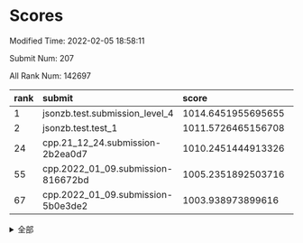 # Scores

Modified Time: 2022-02-05 18:58:11

Submit Num: 207

All Rank Num: 142697

| rank |               submit               |       score        |       sigma        | pk_num |
| :--- | :--------------------------------- | :----------------- | :----------------- | :----- |
| 1    | jsonzb.test.submission_level_4     | 1014.6451955695655 | 0.8275368040282596 | 2757   |
| 2    | jsonzb.test.test_1                 | 1011.5726465156708 | 0.7862595886876252 | 2763   |
| 24   | cpp.21_12_24.submission-2b2ea0d7   | 1010.2451444913326 | 0.7711774690860371 | 2753   |
| 55   | cpp.2022_01_09.submission-816672bd | 1005.2351892503716 | 0.7287455015409278 | 2761   |
| 67   | cpp.2022_01_09.submission-5b0e3de2 | 1003.938973899616  | 0.7099443078371325 | 2759   |


<details>
<summary>全部</summary>

| rank |                 submit                 |       score        |       sigma        | pk_num |
| :--- | :------------------------------------- | :----------------- | :----------------- | :----- |
| 1    | jsonzb.test.submission_level_4         | 1014.6451955695655 | 0.8275368040282596 | 2757   |
| 2    | jsonzb.test.test_1                     | 1011.5726465156708 | 0.7862595886876252 | 2763   |
| 3    | gobigger.level_3.submission_level_3_43 | 1011.531153594511  | 0.7642484050487682 | 2756   |
| 4    | gobigger.level_3.submission_level_3_46 | 1011.2979274501037 | 0.7821026159967838 | 2757   |
| 5    | gobigger.level_3.submission_level_3_48 | 1011.2819587660906 | 0.7688969582796942 | 2756   |
| 6    | gobigger.level_3.submission_level_3_4  | 1011.2402354724571 | 0.7735123211524705 | 2759   |
| 7    | gobigger.level_3.submission_level_3_40 | 1011.071824384528  | 0.7539522228563409 | 2754   |
| 8    | gobigger.level_3.submission_level_3_6  | 1010.9339692272176 | 0.7507635475136054 | 2753   |
| 9    | gobigger.level_3.submission_level_3_30 | 1010.9148573173933 | 0.7703235206238578 | 2757   |
| 10   | gobigger.level_3.submission_level_3_5  | 1010.8067438790174 | 0.7802842969090679 | 2757   |
| 11   | gobigger.level_3.submission_level_3_36 | 1010.7801579126286 | 0.7780698861102501 | 2761   |
| 12   | gobigger.level_3.submission_level_3_28 | 1010.7762083426542 | 0.7341310189326092 | 2753   |
| 13   | gobigger.level_3.submission_level_3_42 | 1010.6912401417175 | 0.7704408118541959 | 2754   |
| 14   | gobigger.level_3.submission_level_3_2  | 1010.6546121281831 | 0.7689048878980729 | 2762   |
| 15   | gobigger.level_3.submission_level_3_12 | 1010.6453081609466 | 0.759103256556247  | 2756   |
| 16   | gobigger.level_3.submission_level_3_20 | 1010.6014184387643 | 0.7667213038699795 | 2761   |
| 17   | gobigger.level_3.submission_level_3_35 | 1010.5012450839262 | 0.7618199621457067 | 2762   |
| 18   | gobigger.level_3.submission_level_3_21 | 1010.4824004285367 | 0.7674942242473252 | 2753   |
| 19   | gobigger.level_3.submission_level_3_39 | 1010.4706741117666 | 0.7592695130267674 | 2756   |
| 20   | gobigger.level_3.submission_level_3_45 | 1010.4561523971031 | 0.7716345040254904 | 2757   |
| 21   | gobigger.level_3.submission_level_3_17 | 1010.4386750006669 | 0.759412635184635  | 2754   |
| 22   | gobigger.level_3.submission_level_3_0  | 1010.3047801139554 | 0.764758109371287  | 2764   |
| 23   | gobigger.level_3.submission_level_3_49 | 1010.2523134137692 | 0.7484082200831899 | 2759   |
| 24   | cpp.21_12_24.submission-2b2ea0d7       | 1010.2451444913326 | 0.7711774690860371 | 2753   |
| 25   | gobigger.level_3.submission_level_3_25 | 1010.1115831424698 | 0.7500542262618758 | 2759   |
| 26   | gobigger.level_3.submission_level_3_41 | 1010.0614689173707 | 0.7652273032896615 | 2761   |
| 27   | gobigger.level_3.submission_level_3_3  | 1010.0172660901765 | 0.758499056248224  | 2756   |
| 28   | gobigger.level_3.submission_level_3_37 | 1009.9961045839254 | 0.7352588754610928 | 2753   |
| 29   | gobigger.level_3.submission_level_3_18 | 1009.9837201177106 | 0.7829517044853678 | 2760   |
| 30   | gobigger.level_3.submission_level_3_24 | 1009.9139159637259 | 0.7570190730317998 | 2760   |
| 31   | gobigger.level_3.submission_level_3_1  | 1009.859544750797  | 0.7612751180920572 | 2756   |
| 32   | gobigger.level_3.submission_level_3_44 | 1009.8184832444558 | 0.7688600112775765 | 2758   |
| 33   | gobigger.level_3.submission_level_3_23 | 1009.8099410662361 | 0.7800345032799528 | 2746   |
| 34   | gobigger.level_3.submission_level_3_14 | 1009.7297118631485 | 0.770936295384657  | 2757   |
| 35   | gobigger.level_3.submission_level_3_29 | 1009.6396808453953 | 0.7448693384039968 | 2755   |
| 36   | gobigger.level_3.submission_level_3_38 | 1009.5409552151621 | 0.7488287421903024 | 2752   |
| 37   | gobigger.level_3.submission_level_3_10 | 1009.4859868982738 | 0.7688417377694591 | 2755   |
| 38   | gobigger.level_3.submission_level_3_8  | 1009.3629380297456 | 0.7528727923321868 | 2761   |
| 39   | gobigger.level_3.submission_level_3_11 | 1009.2661237124108 | 0.7516133639964828 | 2756   |
| 40   | gobigger.level_3.submission_level_3_47 | 1009.2548232340639 | 0.7459537061090851 | 2755   |
| 41   | gobigger.level_3.submission_level_3_13 | 1009.2391648104881 | 0.7534041803754052 | 2755   |
| 42   | gobigger.level_3.submission_level_3_7  | 1009.0865697996891 | 0.7419985777915235 | 2754   |
| 43   | gobigger.level_3.submission_level_3_22 | 1009.0729875686989 | 0.7627637032062663 | 2753   |
| 44   | gobigger.level_3.submission_level_3_27 | 1009.0681251960111 | 0.7478143606263524 | 2753   |
| 45   | gobigger.level_3.submission_level_3_16 | 1008.9307841351049 | 0.7392317252736863 | 2757   |
| 46   | gobigger.level_3.submission_level_3_19 | 1008.8872886111246 | 0.7483844028772321 | 2753   |
| 47   | gobigger.level_3.submission_level_3_9  | 1008.8623064152913 | 0.7411148599746756 | 2755   |
| 48   | gobigger.level_3.submission_level_3_34 | 1008.8365403825459 | 0.7552061652703199 | 2758   |
| 49   | gobigger.level_3.submission_level_3_26 | 1008.7928232414814 | 0.7335008897190433 | 2757   |
| 50   | gobigger.level_3.submission_level_3_31 | 1008.5472064182281 | 0.7491558955599983 | 2759   |
| 51   | gobigger.level_3.submission_level_3_32 | 1008.3914824668752 | 0.7458275672856008 | 2759   |
| 52   | gobigger.level_3.submission_level_3_15 | 1008.3243600452226 | 0.75059645127988   | 2762   |
| 53   | gobigger.level_3.submission_level_3_33 | 1008.1407030353362 | 0.748229772749344  | 2757   |
| 54   | gobigger.level_1.submission_level_1_5  | 1005.5298396128285 | 0.7266095781287336 | 2756   |
| 55   | cpp.2022_01_09.submission-816672bd     | 1005.2351892503716 | 0.7287455015409278 | 2761   |
| 56   | gobigger.level_1.submission_level_1_43 | 1004.912721779283  | 0.7287817197607409 | 2756   |
| 57   | gobigger.level_1.submission_level_1_44 | 1004.8291777488242 | 0.7296711571197472 | 2756   |
| 58   | gobigger.level_1.submission_level_1_17 | 1004.5998837675239 | 0.7191572832593174 | 2757   |
| 59   | gobigger.level_1.submission_level_1_22 | 1004.2726512564471 | 0.7190589090171753 | 2760   |
| 60   | gobigger.level_1.submission_level_1_26 | 1004.1607619493217 | 0.7103645207074974 | 2761   |
| 61   | gobigger.level_1.submission_level_1_9  | 1004.1386899386622 | 0.7302874412335896 | 2756   |
| 62   | gobigger.level_1.submission_level_1_45 | 1004.0731333741859 | 0.7254626273658525 | 2758   |
| 63   | gobigger.level_1.submission_level_1_16 | 1004.0722979092435 | 0.7315778023194364 | 2759   |
| 64   | gobigger.level_1.submission_level_1_2  | 1004.0544364698413 | 0.7281302295720901 | 2760   |
| 65   | gobigger.level_1.submission_level_1_34 | 1004.0543515906787 | 0.7248765825821227 | 2763   |
| 66   | gobigger.level_1.submission_level_1_14 | 1003.9707619970802 | 0.720419781901148  | 2758   |
| 67   | cpp.2022_01_09.submission-5b0e3de2     | 1003.938973899616  | 0.7099443078371325 | 2759   |
| 68   | gobigger.level_1.submission_level_1_31 | 1003.936511765003  | 0.7128460861012652 | 2758   |
| 69   | gobigger.level_1.submission_level_1_32 | 1003.7622196260936 | 0.7173533821370218 | 2753   |
| 70   | gobigger.level_1.submission_level_1_15 | 1003.754022455536  | 0.7187442869593754 | 2760   |
| 71   | gobigger.level_1.submission_level_1_28 | 1003.713118695096  | 0.7212955462110424 | 2760   |
| 72   | gobigger.level_1.submission_level_1_29 | 1003.6981757889193 | 0.7221170638778754 | 2756   |
| 73   | gobigger.level_1.submission_level_1_21 | 1003.6635466175136 | 0.7105634788151854 | 2759   |
| 74   | gobigger.level_1.submission_level_1_11 | 1003.5819856926846 | 0.7241446283361838 | 2753   |
| 75   | gobigger.level_1.submission_level_1_33 | 1003.5484018143704 | 0.7057105350745859 | 2758   |
| 76   | gobigger.level_1.submission_level_1_12 | 1003.532450459411  | 0.7200850617601311 | 2760   |
| 77   | gobigger.level_1.submission_level_1_40 | 1003.5318360103279 | 0.7221146206495915 | 2762   |
| 78   | gobigger.level_1.submission_level_1_7  | 1003.4844199757749 | 0.7103321237612059 | 2758   |
| 79   | gobigger.level_1.submission_level_1_49 | 1003.4629912973653 | 0.7161744687659934 | 2754   |
| 80   | gobigger.level_1.submission_level_1_47 | 1003.3873781581983 | 0.7097225159428997 | 2755   |
| 81   | gobigger.level_1.submission_level_1_1  | 1003.3469524079943 | 0.7085366728391187 | 2755   |
| 82   | gobigger.level_1.submission_level_1_35 | 1003.209471961077  | 0.7121939918045459 | 2757   |
| 83   | gobigger.level_1.submission_level_1_4  | 1003.1743918840359 | 0.7136902971055137 | 2761   |
| 84   | gobigger.level_1.submission_level_1_27 | 1003.1503951929686 | 0.7181932585049507 | 2756   |
| 85   | gobigger.level_1.submission_level_1_10 | 1003.1466240760091 | 0.723596542317383  | 2758   |
| 86   | gobigger.level_1.submission_level_1_6  | 1003.0909986255401 | 0.7087103627737388 | 2760   |
| 87   | gobigger.level_1.submission_level_1_18 | 1003.0713889514278 | 0.7077126685398285 | 2760   |
| 88   | gobigger.level_1.submission_level_1_42 | 1003.0616852023347 | 0.7309994241241912 | 2756   |
| 89   | gobigger.level_1.submission_level_1_20 | 1003.0566762304834 | 0.7130971585298422 | 2758   |
| 90   | gobigger.level_1.submission_level_1_3  | 1003.0136108330985 | 0.7147473439169113 | 2757   |
| 91   | gobigger.level_1.submission_level_1_30 | 1002.9635748198738 | 0.7184952177914364 | 2752   |
| 92   | gobigger.level_1.submission_level_1_41 | 1002.9009569115875 | 0.7198942436944472 | 2756   |
| 93   | gobigger.level_1.submission_level_1_24 | 1002.7861758322139 | 0.7136171696911044 | 2758   |
| 94   | gobigger.level_1.submission_level_1_0  | 1002.739278434699  | 0.7178010380510554 | 2758   |
| 95   | gobigger.level_1.submission_level_1_39 | 1002.6253794562398 | 0.7250830817263799 | 2754   |
| 96   | gobigger.level_1.submission_level_1_37 | 1002.5739309259259 | 0.710827984587566  | 2761   |
| 97   | gobigger.level_1.submission_level_1_8  | 1002.5428100679984 | 0.7068446789846587 | 2756   |
| 98   | gobigger.level_1.submission_level_1_48 | 1002.272243678269  | 0.7216569451399166 | 2763   |
| 99   | gobigger.level_1.submission_level_1_23 | 1002.1168832374193 | 0.7153689946234556 | 2758   |
| 100  | gobigger.level_1.submission_level_1_38 | 1002.0412470323281 | 0.7098187810761257 | 2758   |
| 101  | gobigger.level_1.submission_level_1_13 | 1001.9637868838803 | 0.72332655771942   | 2753   |
| 102  | gobigger.level_1.submission_level_1_46 | 1001.7728069501184 | 0.7113931432833759 | 2755   |
| 103  | gobigger.level_1.submission_level_1_19 | 1001.6458850578283 | 0.706758114165718  | 2755   |
| 104  | gobigger.level_1.submission_level_1_36 | 1001.3917805258667 | 0.7110353604253377 | 2760   |
| 105  | gobigger.level_1.submission_level_1_25 | 1001.3114184942841 | 0.7119381440340842 | 2756   |
| 106  | gobigger.random.submission_random_9    | 997.9320942515349  | 0.6965824732438808 | 2755   |
| 107  | gobigger.random.submission_random_37   | 997.5084764443336  | 0.7128298589418133 | 2760   |
| 108  | gobigger.random.submission_random_23   | 996.9105304051496  | 0.7144468958660489 | 2756   |
| 109  | gobigger.random.submission_random_30   | 996.8968105371121  | 0.7081982300002352 | 2754   |
| 110  | gobigger.random.submission_random_32   | 996.8677016769773  | 0.7031067891774205 | 2758   |
| 111  | gobigger.random.submission_random_46   | 996.6891828710897  | 0.7177153579105632 | 2756   |
| 112  | gobigger.random.submission_random_1    | 996.6172659912061  | 0.701857947999913  | 2755   |
| 113  | gobigger.random.submission_random_28   | 996.5539221964902  | 0.7225962837009935 | 2753   |
| 114  | gobigger.random.submission_random_11   | 996.5492386065927  | 0.7171512564639138 | 2754   |
| 115  | gobigger.random.submission_random_20   | 996.5222356475457  | 0.7002228452814938 | 2762   |
| 116  | gobigger.random.submission_random_18   | 996.5081172268465  | 0.707109474310739  | 2750   |
| 117  | gobigger.random.submission_random_7    | 996.4652609495342  | 0.7125713278106437 | 2760   |
| 118  | gobigger.random.submission_random_0    | 996.3755831499918  | 0.714231193793536  | 2758   |
| 119  | gobigger.random.submission_random_6    | 996.2756825790707  | 0.7049172914422114 | 2755   |
| 120  | gobigger.random.submission_random_38   | 996.2617183447696  | 0.6976493488928424 | 2757   |
| 121  | gobigger.random.submission_random_36   | 996.223785253772   | 0.7048577470220718 | 2758   |
| 122  | gobigger.random.submission_random_15   | 996.1513866560172  | 0.7004454967432358 | 2759   |
| 123  | gobigger.random.submission_random_31   | 996.1274662162641  | 0.7177886766815104 | 2763   |
| 124  | gobigger.random.submission_random_25   | 996.0532920675479  | 0.7108560774171155 | 2757   |
| 125  | gobigger.random.submission_random_22   | 996.0364311330121  | 0.7025153115336796 | 2759   |
| 126  | gobigger.random.submission_random_21   | 996.0290505470259  | 0.7179342103814281 | 2758   |
| 127  | gobigger.random.submission_random_14   | 996.0247453835755  | 0.7112454330675863 | 2758   |
| 128  | gobigger.random.submission_random_44   | 996.0198501415741  | 0.7015057902905231 | 2757   |
| 129  | gobigger.random.submission_random_5    | 995.979103644481   | 0.7218360321028376 | 2762   |
| 130  | gobigger.random.submission_random_13   | 995.9491944353196  | 0.7019833772263    | 2758   |
| 131  | gobigger.random.submission_random_17   | 995.9159736332161  | 0.7078295947688732 | 2759   |
| 132  | gobigger.random.submission_random_12   | 995.9110052460646  | 0.7050025311729644 | 2758   |
| 133  | gobigger.random.submission_random_47   | 995.8874731946179  | 0.7085054372138453 | 2758   |
| 134  | gobigger.random.submission_random_16   | 995.8783079683183  | 0.7202429736792512 | 2760   |
| 135  | gobigger.random.submission_random_19   | 995.8687480843728  | 0.7139219913365799 | 2760   |
| 136  | gobigger.random.submission_random_34   | 995.860411403849   | 0.7078524189713448 | 2755   |
| 137  | gobigger.random.submission_random_26   | 995.8389018889634  | 0.714112597999626  | 2761   |
| 138  | gobigger.random.submission_random_40   | 995.8373992472452  | 0.7185322989695734 | 2761   |
| 139  | gobigger.random.submission_random_27   | 995.6843772754853  | 0.7091804314063087 | 2764   |
| 140  | gobigger.random.submission_random_39   | 995.6235936921155  | 0.7084421679702565 | 2757   |
| 141  | gobigger.random.submission_random_33   | 995.6009968894946  | 0.7009146130532211 | 2756   |
| 142  | gobigger.random.submission_random_45   | 995.557194536352   | 0.7090775462726165 | 2756   |
| 143  | gobigger.random.submission_random_3    | 995.5042699118213  | 0.7120161416227063 | 2758   |
| 144  | gobigger.random.submission_random_42   | 995.4675713460713  | 0.7076268971322517 | 2755   |
| 145  | gobigger.random.submission_random_49   | 995.4268607791925  | 0.6989698267042124 | 2761   |
| 146  | gobigger.random.submission_random_4    | 995.4193744815066  | 0.7194122309438743 | 2754   |
| 147  | gobigger.random.submission_random_35   | 995.2956055535368  | 0.7140867553453685 | 2759   |
| 148  | gobigger.random.submission_random_41   | 995.234086849161   | 0.7131643856533489 | 2757   |
| 149  | gobigger.level_2.submission_level_2_46 | 995.193877569387   | 0.7232676572739526 | 2755   |
| 150  | gobigger.random.submission_random_48   | 995.1837491093695  | 0.7069539650216115 | 2756   |
| 151  | gobigger.random.submission_random_8    | 995.1232265314588  | 0.7093204652136488 | 2760   |
| 152  | gobigger.random.submission_random_10   | 995.1142120769484  | 0.7027193152759352 | 2755   |
| 153  | gobigger.random.submission_random_2    | 995.0777529410041  | 0.7191510422926326 | 2755   |
| 154  | gobigger.random.submission_random_24   | 994.8797760808475  | 0.7389342551073304 | 2759   |
| 155  | gobigger.random.submission_random_43   | 994.691463375418   | 0.7357270017068493 | 2758   |
| 156  | gobigger.random.submission_random_29   | 994.6408808314224  | 0.7082254844296147 | 2757   |
| 157  | gobigger.level_2.submission_level_2_2  | 993.8542931461285  | 0.7322237190194573 | 2758   |
| 158  | gobigger.level_2.submission_level_2_19 | 993.8394481937695  | 0.7492793426287441 | 2753   |
| 159  | gobigger.level_2.submission_level_2_14 | 993.6029317661345  | 0.7207990416775936 | 2756   |
| 160  | gobigger.level_2.submission_level_2_37 | 993.5653347847671  | 0.7428770883905729 | 2761   |
| 161  | gobigger.level_2.submission_level_2_42 | 993.2077770847768  | 0.7512930991694354 | 2759   |
| 162  | gobigger.level_2.submission_level_2_38 | 993.1753206256686  | 0.7319459131516018 | 2756   |
| 163  | gobigger.level_2.submission_level_2_18 | 993.1423278328168  | 0.7446361014779753 | 2761   |
| 164  | gobigger.level_2.submission_level_2_34 | 992.8360126999663  | 0.7267357570422738 | 2761   |
| 165  | gobigger.level_2.submission_level_2_45 | 992.808285901079   | 0.7460974664632732 | 2754   |
| 166  | gobigger.level_2.submission_level_2_40 | 992.7987495131301  | 0.7241971717779715 | 2752   |
| 167  | gobigger.level_2.submission_level_2_49 | 992.7371959008645  | 0.7447247697949922 | 2760   |
| 168  | gobigger.level_2.submission_level_2_1  | 992.7052250531628  | 0.7373673172818892 | 2755   |
| 169  | gobigger.level_2.submission_level_2_22 | 992.7015071068299  | 0.7411952472060902 | 2754   |
| 170  | gobigger.level_2.submission_level_2_26 | 992.6541810709851  | 0.7327396104542592 | 2754   |
| 171  | gobigger.level_2.submission_level_2_35 | 992.6388265471684  | 0.7524988815916865 | 2764   |
| 172  | gobigger.level_2.submission_level_2_23 | 992.5651498757956  | 0.723108029946021  | 2758   |
| 173  | gobigger.level_2.submission_level_2_30 | 992.4818449255604  | 0.7470143481140922 | 2754   |
| 174  | gobigger.level_2.submission_level_2_27 | 992.4256729952319  | 0.7282149644758483 | 2759   |
| 175  | gobigger.level_2.submission_level_2_17 | 992.2954642249346  | 0.7379864841598576 | 2758   |
| 176  | gobigger.level_2.submission_level_2_7  | 992.1501334013163  | 0.7456599498262556 | 2758   |
| 177  | gobigger.level_2.submission_level_2_13 | 992.0732060250238  | 0.7613948186393927 | 2758   |
| 178  | gobigger.level_2.submission_level_2_39 | 991.987304723559   | 0.7513683470545477 | 2762   |
| 179  | gobigger.level_2.submission_level_2_48 | 991.954991659268   | 0.7403275487039437 | 2758   |
| 180  | gobigger.level_2.submission_level_2_6  | 991.8764158456995  | 0.7497009006324166 | 2754   |
| 181  | gobigger.level_2.submission_level_2_12 | 991.8385320481219  | 0.7571595975913882 | 2756   |
| 182  | gobigger.level_2.submission_level_2_8  | 991.8038798139207  | 0.7537441839733819 | 2756   |
| 183  | gobigger.level_2.submission_level_2_9  | 991.7326052700004  | 0.7255749150361762 | 2761   |
| 184  | gobigger.level_2.submission_level_2_0  | 991.7291722550291  | 0.7445346057914463 | 2753   |
| 185  | gobigger.level_2.submission_level_2_36 | 991.7166987954289  | 0.7588695045714329 | 2759   |
| 186  | gobigger.level_2.submission_level_2_29 | 991.6436129529421  | 0.7636719257501887 | 2760   |
| 187  | gobigger.level_2.submission_level_2_44 | 991.6373003160086  | 0.7242174178502174 | 2764   |
| 188  | gobigger.level_2.submission_level_2_16 | 991.633300900726   | 0.7518669306806263 | 2753   |
| 189  | gobigger.level_2.submission_level_2_31 | 991.6183347917716  | 0.753005225231159  | 2757   |
| 190  | gobigger.level_2.submission_level_2_21 | 991.5941102074315  | 0.7421941630401274 | 2760   |
| 191  | gobigger.level_2.submission_level_2_15 | 991.5182887863765  | 0.7494739665363    | 2759   |
| 192  | gobigger.level_2.submission_level_2_47 | 991.498454695298   | 0.752123964536058  | 2758   |
| 193  | gobigger.level_2.submission_level_2_43 | 991.4650139115238  | 0.7531524085619786 | 2758   |
| 194  | gobigger.level_2.submission_level_2_20 | 991.35038791313    | 0.7457677248795863 | 2762   |
| 195  | gobigger.level_2.submission_level_2_10 | 991.26734001547    | 0.7420020996195119 | 2758   |
| 196  | gobigger.level_2.submission_level_2_3  | 991.2368935868604  | 0.7610214947052614 | 2762   |
| 197  | gobigger.level_2.submission_level_2_11 | 991.2162472030419  | 0.7391783431925169 | 2757   |
| 198  | gobigger.level_2.submission_level_2_33 | 991.1773289710288  | 0.7469311760194557 | 2758   |
| 199  | gobigger.level_2.submission_level_2_41 | 990.9842656425864  | 0.7593896945467836 | 2759   |
| 200  | gobigger.level_2.submission_level_2_32 | 990.7128149987309  | 0.7626676141664723 | 2759   |
| 201  | gobigger.level_2.submission_level_2_25 | 990.6270241572     | 0.7779641509414398 | 2757   |
| 202  | gobigger.level_2.submission_level_2_4  | 990.5459548570641  | 0.7670804600234898 | 2754   |
| 203  | gobigger.level_2.submission_level_2_28 | 989.9246587114246  | 0.7668945550406238 | 2764   |
| 204  | gobigger.level_2.submission_level_2_5  | 989.8385673619581  | 0.7648587030547795 | 2758   |
| 205  | gobigger.level_2.submission_level_2_24 | 989.3367426235319  | 0.7797272182781078 | 2758   |
| 206  | gobigger.none.submission_none_0        | 977.1228561483732  | 1.3746273435292997 | 2759   |
| 207  | gobigger.none.submission_none_1        | 974.2705127260526  | 1.5083067495275824 | 2756   |

</details>
